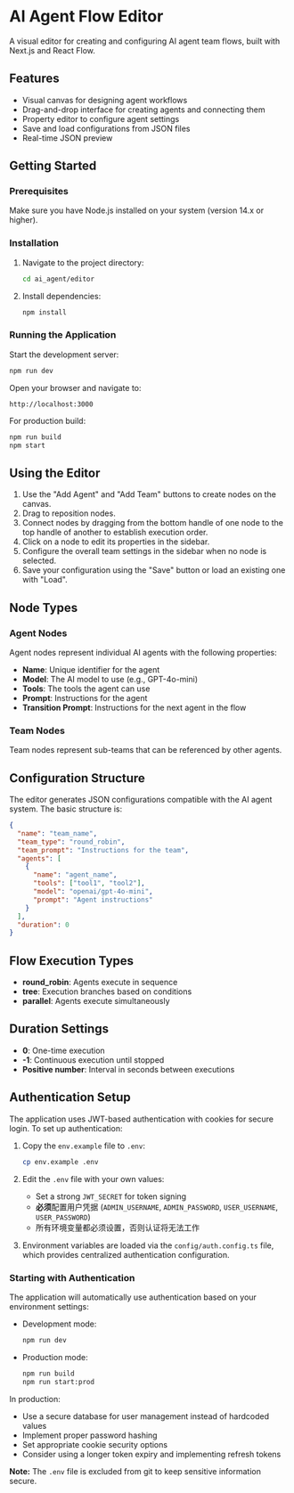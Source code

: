 # AI Agent Flow Editor

A visual editor for creating and configuring AI agent team flows, built with Next.js and React Flow.

## Features

- Visual canvas for designing agent workflows
- Drag-and-drop interface for creating agents and connecting them
- Property editor to configure agent settings
- Save and load configurations from JSON files
- Real-time JSON preview

## Getting Started

### Prerequisites

Make sure you have Node.js installed on your system (version 14.x or higher).

### Installation

1. Navigate to the project directory:
   ```bash
   cd ai_agent/editor
   ```

2. Install dependencies:
   ```bash
   npm install
   ```

### Running the Application

Start the development server:
```bash
npm run dev
```

Open your browser and navigate to:
```
http://localhost:3000
```

For production build:
```bash
npm run build
npm start
```

## Using the Editor

1. Use the "Add Agent" and "Add Team" buttons to create nodes on the canvas.
2. Drag to reposition nodes.
3. Connect nodes by dragging from the bottom handle of one node to the top handle of another to establish execution order.
4. Click on a node to edit its properties in the sidebar.
5. Configure the overall team settings in the sidebar when no node is selected.
6. Save your configuration using the "Save" button or load an existing one with "Load".

## Node Types

### Agent Nodes

Agent nodes represent individual AI agents with the following properties:

- **Name**: Unique identifier for the agent
- **Model**: The AI model to use (e.g., GPT-4o-mini)
- **Tools**: The tools the agent can use
- **Prompt**: Instructions for the agent
- **Transition Prompt**: Instructions for the next agent in the flow

### Team Nodes

Team nodes represent sub-teams that can be referenced by other agents.

## Configuration Structure

The editor generates JSON configurations compatible with the AI agent system. The basic structure is:

```json
{
  "name": "team_name",
  "team_type": "round_robin",
  "team_prompt": "Instructions for the team",
  "agents": [
    {
      "name": "agent_name",
      "tools": ["tool1", "tool2"],
      "model": "openai/gpt-4o-mini",
      "prompt": "Agent instructions"
    }
  ],
  "duration": 0
}
```

## Flow Execution Types

- **round_robin**: Agents execute in sequence
- **tree**: Execution branches based on conditions
- **parallel**: Agents execute simultaneously

## Duration Settings

- **0**: One-time execution
- **-1**: Continuous execution until stopped
- **Positive number**: Interval in seconds between executions

## Authentication Setup

The application uses JWT-based authentication with cookies for secure login. To set up authentication:

1. Copy the `env.example` file to `.env`:
   ```bash
   cp env.example .env
   ```

2. Edit the `.env` file with your own values:
   - Set a strong `JWT_SECRET` for token signing
   - **必须**配置用户凭据 (`ADMIN_USERNAME`, `ADMIN_PASSWORD`, `USER_USERNAME`, `USER_PASSWORD`)
   - 所有环境变量都必须设置，否则认证将无法工作

3. Environment variables are loaded via the `config/auth.config.ts` file, which provides centralized authentication configuration.

### Starting with Authentication

The application will automatically use authentication based on your environment settings:

- Development mode:
  ```bash
  npm run dev
  ```

- Production mode:
  ```bash
  npm run build
  npm run start:prod
  ```

In production:
- Use a secure database for user management instead of hardcoded values
- Implement proper password hashing
- Set appropriate cookie security options
- Consider using a longer token expiry and implementing refresh tokens

**Note:** The `.env` file is excluded from git to keep sensitive information secure. 